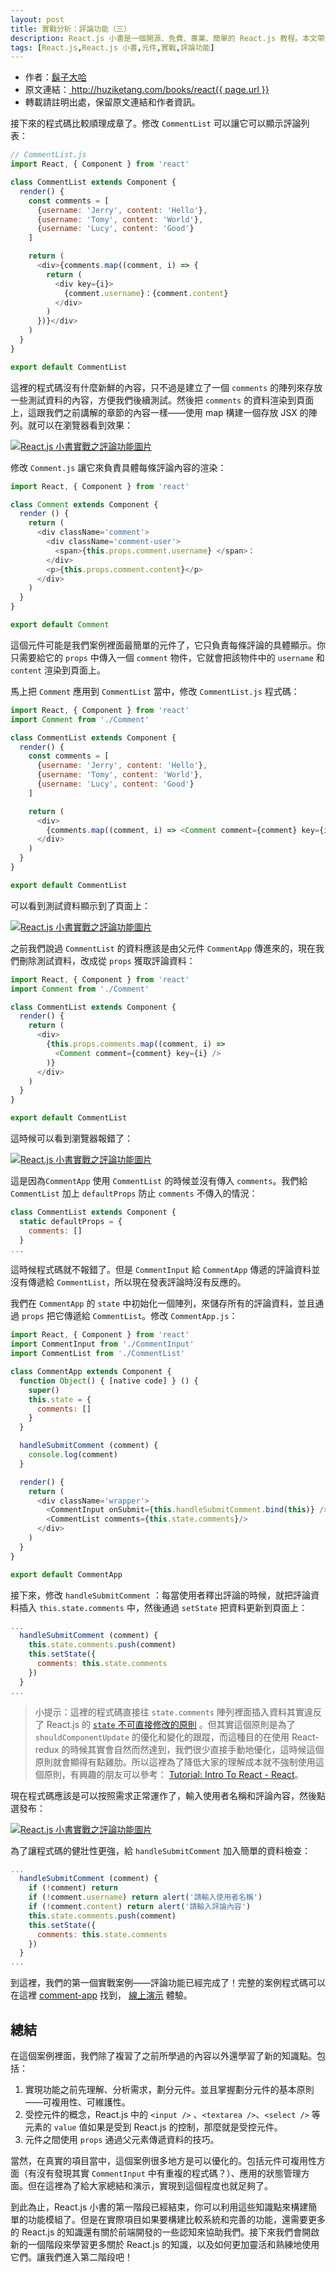 ```yaml
---
layout: post
title: 實戰分析：評論功能（三）
description: React.js 小書是一個開源、免費、專業、簡單的 React.js 教程。本文帶大家一起來學習如何分析、編寫評論功能，用 React.js 實現了一個真正意義上的評論元件，本文是評論功能的第二部分。
tags: [React.js,React.js 小書,元件,實戰,評論功能]
---
```


<ul style='font-size: 14px;'>
  <li>
    作者：<a href="https://www.zhihu.com/people/hu-zi-da-ha" target="_blank">鬍子大哈</a>
  </li>
  <li>
    原文連結：<a href="http://huziketang.com/books/react{{ page.url }}"> http://huziketang.com/books/react{{ page.url }} </a>
  </li>
  <li>轉載請註明出處，保留原文連結和作者資訊。</li>
</ul>

接下來的程式碼比較順理成章了。修改 `CommentList` 可以讓它可以顯示評論列表：

```javascript
// CommentList.js
import React, { Component } from 'react'

class CommentList extends Component {
  render() {
    const comments = [
      {username: 'Jerry', content: 'Hello'},
      {username: 'Tomy', content: 'World'},
      {username: 'Lucy', content: 'Good'}
    ]

    return (
      <div>{comments.map((comment, i) => {
        return (
          <div key={i}>
            {comment.username}：{comment.content}
          </div>
        )
      })}</div>
    )
  }
}

export default CommentList
```

這裡的程式碼沒有什麼新鮮的內容，只不過是建立了一個 `comments` 的陣列來存放一些測試資料的內容，方便我們後續測試。然後把 `comments` 的資料渲染到頁面上，這跟我們之前講解的章節的內容一樣——使用 map 構建一個存放 JSX 的陣列。就可以在瀏覽器看到效果：

<a href="http://huzidaha.github.io/static/assets/img/posts/4EFF52CA-B573-4DBB-A313-8ADD90F65F24.png" target="_blank">![React.js 小書實戰之評論功能圖片](http://huzidaha.github.io/static/assets/img/posts/4EFF52CA-B573-4DBB-A313-8ADD90F65F24.png)</a>

修改 `Comment.js` 讓它來負責具體每條評論內容的渲染：

```javascript
import React, { Component } from 'react'

class Comment extends Component {
  render () {
    return (
      <div className='comment'>
        <div className='comment-user'>
          <span>{this.props.comment.username} </span>：
        </div>
        <p>{this.props.comment.content}</p>
      </div>
    )
  }
}

export default Comment
```

這個元件可能是我們案例裡面最簡單的元件了，它只負責每條評論的具體顯示。你只需要給它的 `props` 中傳入一個 `comment` 物件，它就會把該物件中的 `username` 和 `content` 渲染到頁面上。

馬上把 `Comment` 應用到 `CommentList` 當中，修改 `CommentList.js` 程式碼：

```javascript
import React, { Component } from 'react'
import Comment from './Comment'

class CommentList extends Component {
  render() {
    const comments = [
      {username: 'Jerry', content: 'Hello'},
      {username: 'Tomy', content: 'World'},
      {username: 'Lucy', content: 'Good'}
    ]

    return (
      <div>
        {comments.map((comment, i) => <Comment comment={comment} key={i} />)}
      </div>
    )
  }
}

export default CommentList
```

可以看到測試資料顯示到了頁面上：

<a href="http://huzidaha.github.io/static/assets/img/posts/6A3B65A1-0CEA-4F98-B2E7-DC1D9B4CED83.png" target="_blank">![React.js 小書實戰之評論功能圖片](http://huzidaha.github.io/static/assets/img/posts/6A3B65A1-0CEA-4F98-B2E7-DC1D9B4CED83.png)</a>

之前我們說過 `CommentList` 的資料應該是由父元件 `CommentApp` 傳進來的，現在我們刪除測試資料，改成從 `props` 獲取評論資料：

```javascript
import React, { Component } from 'react'
import Comment from './Comment'

class CommentList extends Component {
  render() {
    return (
      <div>
        {this.props.comments.map((comment, i) =>
          <Comment comment={comment} key={i} />
        )}
      </div>
    )
  }
}

export default CommentList
```

這時候可以看到瀏覽器報錯了：

<a href="http://huzidaha.github.io/static/assets/img/posts/2B73DDBA-0D90-473A-BC2A-DB9C8E132458.png" target="_blank">![React.js 小書實戰之評論功能圖片](http://huzidaha.github.io/static/assets/img/posts/2B73DDBA-0D90-473A-BC2A-DB9C8E132458.png)</a>

這是因為`CommentApp` 使用 `CommentList` 的時候並沒有傳入 `comments`。我們給 `CommentList` 加上 `defaultProps` 防止 `comments` 不傳入的情況：

```javascript
class CommentList extends Component {
  static defaultProps = {
    comments: []
  }
...
```

這時候程式碼就不報錯了。但是 `CommentInput` 給 `CommentApp` 傳遞的評論資料並沒有傳遞給 `CommentList`，所以現在發表評論時沒有反應的。

我們在 `CommentApp` 的 `state` 中初始化一個陣列，來儲存所有的評論資料，並且通過 `props` 把它傳遞給 `CommentList`。修改 `CommentApp.js`：

```javascript
import React, { Component } from 'react'
import CommentInput from './CommentInput'
import CommentList from './CommentList'

class CommentApp extends Component {
  function Object() { [native code] } () {
    super()
    this.state = {
      comments: []
    }
  }

  handleSubmitComment (comment) {
    console.log(comment)
  }

  render() {
    return (
      <div className='wrapper'>
        <CommentInput onSubmit={this.handleSubmitComment.bind(this)} />
        <CommentList comments={this.state.comments}/>
      </div>
    )
  }
}

export default CommentApp
```

接下來，修改 `handleSubmitComment` ：每當使用者釋出評論的時候，就把評論資料插入 `this.state.comments` 中，然後通過 `setState` 把資料更新到頁面上：

```javascript
...
  handleSubmitComment (comment) {
    this.state.comments.push(comment)
    this.setState({
      comments: this.state.comments
    })
  }
...
```

> 小提示：這裡的程式碼直接往 `state.comments` 陣列裡面插入資料其實違反了 React.js 的 [ `state` 不可直接修改的原則](https://facebook.github.io/react/tutorial/tutorial.html#why-immutability-is-important) 。但其實這個原則是為了 `shouldComponentUpdate` 的優化和變化的跟蹤，而這種目的在使用 React-redux 的時候其實會自然而然達到，我們很少直接手動地優化，這時候這個原則就會顯得有點雞肋。所以這裡為了降低大家的理解成本就不強制使用這個原則，有興趣的朋友可以參考： [Tutorial: Intro To React - React](https://facebook.github.io/react/tutorial/tutorial.html#why-immutability-is-important)。

現在程式碼應該是可以按照需求正常運作了，輸入使用者名稱和評論內容，然後點選發布：

<a href="http://huzidaha.github.io/static/assets/img/posts/62C055E7-F668-4C70-A0C0-B8989A5E3B58.png" target="_blank">![React.js 小書實戰之評論功能圖片](http://huzidaha.github.io/static/assets/img/posts/62C055E7-F668-4C70-A0C0-B8989A5E3B58.png)</a>

為了讓程式碼的健壯性更強，給 `handleSubmitComment` 加入簡單的資料檢查：

```javascript
...
  handleSubmitComment (comment) {
    if (!comment) return
    if (!comment.username) return alert('請輸入使用者名稱')
    if (!comment.content) return alert('請輸入評論內容')
    this.state.comments.push(comment)
    this.setState({
      comments: this.state.comments
    })
  }
...
```

到這裡，我們的第一個實戰案例——評論功能已經完成了！完整的案例程式碼可以在這裡 [comment-app](https://github.com/huzidaha/react-naive-book-examples/tree/master/comment-app) 找到， [線上演示](https://huzidaha.github.io/react-naive-book-examples/comment-app/build/index.html) 體驗。

## 總結
在這個案例裡面，我們除了複習了之前所學過的內容以外還學習了新的知識點。包括：

1. 實現功能之前先理解、分析需求，劃分元件。並且掌握劃分元件的基本原則——可複用性、可維護性。
2. 受控元件的概念，React.js 中的 `<input />` 、`<textarea />`、`<select />` 等元素的 `value` 值如果是受到 React.js 的控制，那麼就是受控元件。
3. 元件之間使用 `props` 通過父元素傳遞資料的技巧。

當然，在真實的項目當中，這個案例很多地方是可以優化的。包括元件可複用性方面（有沒有發現其實 `CommentInput` 中有重複的程式碼？）、應用的狀態管理方面。但在這裡為了給大家總結和演示，實現到這個程度也就足夠了。

到此為止，React.js 小書的第一階段已經結束，你可以利用這些知識點來構建簡單的功能模組了。但是在實際項目如果要構建比較系統和完善的功能，還需要更多的 React.js 的知識還有關於前端開發的一些認知來協助我們。接下來我們會開啟新的一個階段來學習更多關於 React.js 的知識，以及如何更加靈活和熟練地使用它們。讓我們進入第二階段吧！
